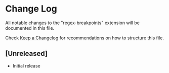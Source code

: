 # Change Log

All notable changes to the "regex-breakpoints" extension will be documented in this file.

Check [Keep a Changelog](http://keepachangelog.com/) for recommendations on how to structure this file.

## [Unreleased]

- Initial release